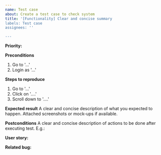 ```yaml
---
name: Test case
about: Create a test case to check system
title: '[Functionality] Clear and concise summary
labels: Test case
assignees: ''

---
```

**Priority:**


**Preconditions**
1. Go to '...'
2. Login as '...'

**Steps to reproduce**
1. Go to '...'
2. Click on '....'
3. Scroll down to '....'

**Expected result**
A clear and concise description of what you expected to happen.
Attached screenshots or mock-ups if available.

**Postconditions**
A clear and concise description of actions to be done after executing test. E.g.:

**User story:**


**Related bug:**

